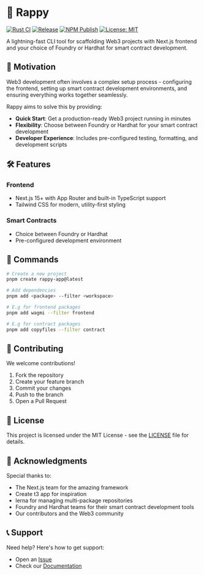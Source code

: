 # 🚀 Rappy

[![Rust CI](https://github.com/devrapture/rappy/actions/workflows/build.yml/badge.svg)](https://github.com/devrapture/rappy/actions/workflows/build.yml)
[![Release](https://github.com/devrapture/rappy/actions/workflows/release.yml/badge.svg)](https://github.com/devrapture/rappy/actions/workflows/release.yml)
[![NPM Publish](https://github.com/devrapture/rappy/actions/workflows/npm_publish.yml/badge.svg)](https://github.com/devrapture/rappy/actions/workflows/npm_publish.yml)
[![License: MIT](https://img.shields.io/badge/License-MIT-yellow.svg)](https://opensource.org/licenses/MIT)


A lightning-fast CLI tool for scaffolding Web3 projects with Next.js frontend and your choice of Foundry or Hardhat for smart contract development.

## 🎯 Motivation

Web3 development often involves a complex setup process - configuring the frontend, setting up smart contract development environments, and ensuring everything works together seamlessly. 

Rappy aims to solve this by providing:

- **Quick Start**: Get a production-ready Web3 project running in minutes
- **Flexibility**: Choose between Foundry or Hardhat for your smart contract development
- **Developer Experience**: Includes pre-configured testing, formatting, and development scripts

## 🛠 Features

### Frontend
- Next.js 15+ with App Router and built-in TypeScript support
- Tailwind CSS for modern, utility-first styling


### Smart Contracts
- Choice between Foundry or Hardhat
- Pre-configured development environment

## 🔧 Commands

```bash
# Create a new project
pnpm create rappy-app@latest

# Add dependencies
pnpm add <package> --filter <workspace>

# E.g for frontend packages
pnpm add wagmi --filter frontend

# E.g for contract packages
pnpm add copyfiles --filter contract
```
## 🤝 Contributing

We welcome contributions! 

1. Fork the repository
2. Create your feature branch
3. Commit your changes
4. Push to the branch
5. Open a Pull Request

## 📄 License

This project is licensed under the MIT License - see the [LICENSE](LICENSE) file for details.

## 💫 Acknowledgments

Special thanks to:
- The Next.js team for the amazing framework
- Create t3 app for inspiration
- lerna for managing multi-package repositories
- Foundry and Hardhat teams for their smart contract development tools
- Our contributors and the Web3 community

## 📞 Support

Need help? Here's how to get support:

- Open an [Issue](https://github.com/devrapture/rappy/issues)
- Check our [Documentation](https://docs.rappy.dev)